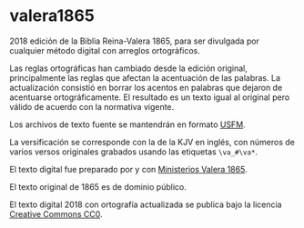 # valera1865
2018 edición de la Biblia Reina-Valera 1865, para ser divulgada por cualquier método digital con arreglos ortográficos.

Las reglas ortográficas han cambiado desde la edición original, principalmente las reglas que afectan la acentuación de las palabras. La actualización consistió en borrar los acentos en palabras que dejaron de acentuarse ortográficamente. El resultado es un texto igual al original pero válido de acuerdo con la normativa vigente.

Los archivos de texto fuente se mantendrán en formato [USFM](http://paratext.org/usfm).

La versificación se corresponde con la de la KJV en inglés, con números de varios versos originales grabados usando las etiquetas `\va_#\va*`.

El texto digital fue preparado por y con [Ministerios Valera 1865](http://www.valera1865.org/).

El texto original de 1865 es de dominio público.

El texto digital 2018 con ortografía actualizada se publica bajo la licencia [Creative Commons CC0](https://creativecommons.org/publicdomain/zero/1.0/).
